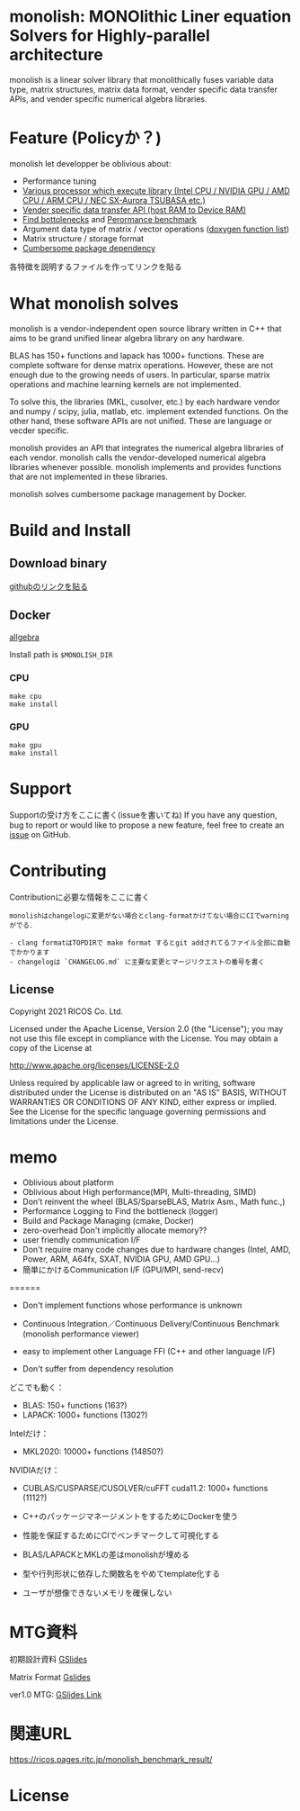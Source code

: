 # monolish: MONOlithic Liner equation Solvers for Highly-parallel architecture
monolish is a linear solver library that monolithically fuses variable data type, matrix structures, matrix data format, vender specific data transfer APIs, and vender specific numerical algebra libraries.

# Feature (Policyか？)
monolish let developper be oblivious about:
- Performance tuning
- [Various processor which execute library  (Intel CPU / NVIDIA GPU / AMD CPU / ARM CPU / NEC SX-Aurora TSUBASA etc.) ][oplist]
- [Vender specific data transfer API (host RAM to Device RAM)][gpu]
- [Find bottolenecks][logger] and [Perormance benchmark][perfviewer]
- Argument data type of matrix / vector operations ([doxygen function list][doxy-func])
- Matrix structure / storage format
- [Cumbersome package dependency][build]

各特徴を説明するファイルを作ってリンクを貼る

[oplist]: doc/operation_list.md
[gpu]: doc/gpu.md
[doxy-func]: http://gogo-gomachan.com/charactor/
[build]: doc/build.md
[logger]: http://gogo-gomachan.com/charactor/
[perfviewer]: http://gogo-gomachan.com/charactor/

# What monolish solves
monolish is a vendor-independent open source library written in C++ that aims to be grand unified linear algebra library on any hardware.

BLAS has 150+ functions and lapack has 1000+ functions. These are complete software for dense matrix operations. 
However, these are not enough due to the growing needs of users. 
In particular, sparse matrix operations and machine learning kernels are not implemented. 

To solve this, the libraries (MKL, cusolver, etc.) by each hardware vendor and numpy / scipy, julia, matlab, etc. implement extended functions.
On the other hand, these software APIs are not unified. These are language or vecder specific.

monolish provides an API that integrates the numerical algebra libraries of each vendor.
monolish calls the vendor-developed numerical algebra libraries whenever possible.
monolish implements and provides functions that are not implemented in these libraries.

monolish solves cumbersome package management by Docker.

# Build and Install
## Download binary
[githubのリンクを貼る](http://gogo-gomachan.com/charactor/)

## Docker
[allgebra](https://github.com/ricosjp/allgebra)

Install path is `$MONOLISH_DIR` 

### CPU
```
make cpu
make install
```

### GPU
```
make gpu
make install
```

# Support
Supportの受け方をここに書く(issueを書いてね)
If you have any question, bug to report or would like to propose a new feature, feel free to create an [issue][issue] on GitHub.

[issue]: http://gogo-gomachan.com/charactor/

# Contributing
Contributionに必要な情報をここに書く

```
monolishはchangelogに変更がない場合とclang-formatかけてない場合にCIでwarningがでる．

- clang formatはTOPDIRで make format するとgit addされてるファイル全部に自動でかかります
- changelogは `CHANGELOG.md` に主要な変更とマージリクエストの番号を書く
```

License
--------
Copyright 2021 RICOS Co. Ltd.

Licensed under the Apache License, Version 2.0 (the "License");
you may not use this file except in compliance with the License.
You may obtain a copy of the License at

http://www.apache.org/licenses/LICENSE-2.0

Unless required by applicable law or agreed to in writing, software
distributed under the License is distributed on an "AS IS" BASIS,
WITHOUT WARRANTIES OR CONDITIONS OF ANY KIND, either express or implied.
See the License for the specific language governing permissions and
limitations under the License.


# memo
- Oblivious about platform
- Oblivious about High performance(MPI, Multi-threading, SIMD)
- Don’t reinvent the wheel (BLAS/SparseBLAS, Matrix Asm., Math func.,)
- Performance Logging to Find the bottleneck (logger)
- Build and Package Managing (cmake, Docker)
- zero-overhead
Don't implicitly allocate memory??
- user friendly communication I/F
- Don't require many code changes due to hardware changes (Intel, AMD, Power, ARM, A64fx, SXAT, NVIDIA GPU, AMD GPU...)
- 簡単にかけるCommunication I/F (GPU/MPI, send-recv)


======
- Don't implement functions whose performance is unknown
- Continuous Integration／Continuous Delivery/Continuous Benchmark (monolish performance viewer)

- easy to implement other Language FFI (C++ and other language I/F)


- Don't suffer from dependency resolution

どこでも動く：
- BLAS: 150+ functions (163?)
- LAPACK: 1000+ functions (1302?)

Intelだけ：
- MKL2020: 10000+ functions (14850?)

NVIDIAだけ：
- CUBLAS/CUSPARSE/CUSOLVER/cuFFT cuda11.2: 1000+ functions (1112?)


- C++のパッケージマネージメントをするためにDockerを使う
- 性能を保証するためにCIでベンチマークして可視化する
- BLAS/LAPACKとMKLの差はmonolishが埋める
- 型や行列形状に依存した関数名をやめてtemplate化する
- ユーザが想像できないメモリを確保しない


# MTG資料

初期設計資料 [GSlides](https://docs.google.com/presentation/d/16JvP7bTtxmfMP9hqflB7FVDrxueYxYa5U2PT-SkqB20/edit?usp=sharing)

Matrix Format [Gslides](https://docs.google.com/presentation/d/1wqyw9CmlHar84WxTgnoULn0_ZHZ7IxkUnLa_HkIwVQo/edit?usp=sharing)

ver1.0 MTG: [GSlides Link](https://docs.google.com/presentation/d/12LJXbFmAmKcEWtkIBCZm_klpqmAP6MIuvYCRAZnvwqQ/edit?usp=sharing)

# 関連URL

https://ricos.pages.ritc.jp/monolish_benchmark_result/

# License
# 

